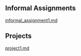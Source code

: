 ## Informal Assignments

[informal_assignment1.md](https://kemckee.github.io/Data146/informal_exercise1.html)

## Projects 

[project1.md](https://kemckee.github.io/Data146/project1.html)
